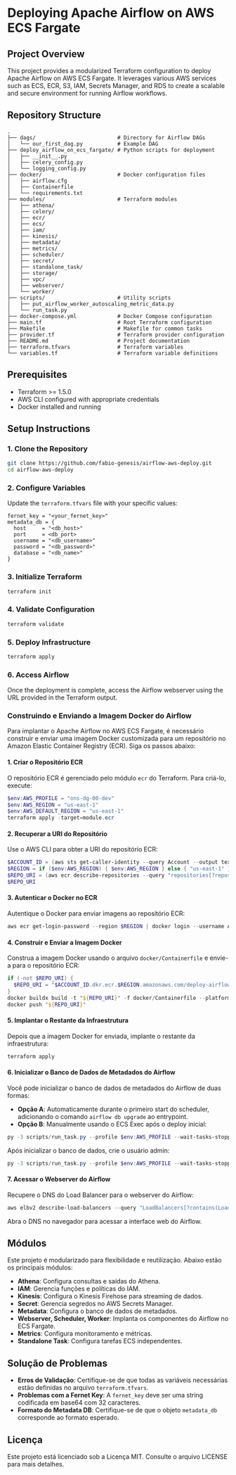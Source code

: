 # Deploying Apache Airflow on AWS ECS Fargate

## Project Overview
This project provides a modularized Terraform configuration to deploy Apache Airflow on AWS ECS Fargate. It leverages various AWS services such as ECS, ECR, S3, IAM, Secrets Manager, and RDS to create a scalable and secure environment for running Airflow workflows.

## Repository Structure
```
.
├── dags/                          # Directory for Airflow DAGs
│   └── our_first_dag.py           # Example DAG
├── deploy_airflow_on_ecs_fargate/ # Python scripts for deployment
│   ├── __init__.py
│   ├── celery_config.py
│   └── logging_config.py
├── docker/                        # Docker configuration files
│   ├── airflow.cfg
│   ├── Containerfile
│   └── requirements.txt
├── modules/                       # Terraform modules
│   ├── athena/
│   ├── celery/
│   ├── ecr/
│   ├── ecs/
│   ├── iam/
│   ├── kinesis/
│   ├── metadata/
│   ├── metrics/
│   ├── scheduler/
│   ├── secret/
│   ├── standalone_task/
│   ├── storage/
│   ├── vpc/
│   ├── webserver/
│   └── worker/
├── scripts/                       # Utility scripts
│   ├── put_airflow_worker_autoscaling_metric_data.py
│   └── run_task.py
├── docker-compose.yml             # Docker Compose configuration
├── main.tf                        # Root Terraform configuration
├── Makefile                       # Makefile for common tasks
├── provider.tf                    # Terraform provider configuration
├── README.md                      # Project documentation
├── terraform.tfvars               # Terraform variables
└── variables.tf                   # Terraform variable definitions
```

## Prerequisites
- Terraform >= 1.5.0
- AWS CLI configured with appropriate credentials
- Docker installed and running

## Setup Instructions

### 1. Clone the Repository
```bash
git clone https://github.com/fabio-genesis/airflow-aws-deploy.git
cd airflow-aws-deploy
```

### 2. Configure Variables
Update the `terraform.tfvars` file with your specific values:
```hcl
fernet_key = "<your_fernet_key>"
metadata_db = {
  host     = "<db_host>"
  port     = <db_port>
  username = "<db_username>"
  password = "<db_password>"
  database = "<db_name>"
}
```

### 3. Initialize Terraform
```bash
terraform init
```

### 4. Validate Configuration
```bash
terraform validate
```

### 5. Deploy Infrastructure
```bash
terraform apply
```

### 6. Access Airflow
Once the deployment is complete, access the Airflow webserver using the URL provided in the Terraform output.

### Construindo e Enviando a Imagem Docker do Airflow

Para implantar o Apache Airflow no AWS ECS Fargate, é necessário construir e enviar uma imagem Docker customizada para um repositório no Amazon Elastic Container Registry (ECR). Siga os passos abaixo:

#### 1. Criar o Repositório ECR
O repositório ECR é gerenciado pelo módulo `ecr` do Terraform. Para criá-lo, execute:

```powershell
$env:AWS_PROFILE = "ons-dg-00-dev"
$env:AWS_REGION = "us-east-1"
$env:AWS_DEFAULT_REGION = "us-east-1"
terraform apply -target=module.ecr
```

#### 2. Recuperar a URI do Repositório
Use o AWS CLI para obter a URI do repositório ECR:

```powershell
$ACCOUNT_ID = (aws sts get-caller-identity --query Account --output text)
$REGION = if ($env:AWS_REGION) { $env:AWS_REGION } else { "us-east-1" }
$REPO_URI = (aws ecr describe-repositories --query "repositories[?repositoryName=='deploy-airflow-on-ecs-fargate-airflow'].repositoryUri" --output text)
$REPO_URI
```

#### 3. Autenticar o Docker no ECR
Autentique o Docker para enviar imagens ao repositório ECR:

```powershell
aws ecr get-login-password --region $REGION | docker login --username AWS --password-stdin "$ACCOUNT_ID.dkr.ecr.$REGION.amazonaws.com"
```

#### 4. Construir e Enviar a Imagem Docker
Construa a imagem Docker usando o arquivo `docker/Containerfile` e envie-a para o repositório ECR:

```powershell
if (-not $REPO_URI) {
  $REPO_URI = "$ACCOUNT_ID.dkr.ecr.$REGION.amazonaws.com/deploy-airflow-on-ecs-fargate-airflow"
}
docker buildx build -t "${REPO_URI}" -f docker/Containerfile --platform linux/amd64 .
docker push "${REPO_URI}"
```

#### 5. Implantar o Restante da Infraestrutura
Depois que a imagem Docker for enviada, implante o restante da infraestrutura:

```powershell
terraform apply
```

#### 6. Inicializar o Banco de Dados de Metadados do Airflow
Você pode inicializar o banco de dados de metadados do Airflow de duas formas:

- **Opção A**: Automaticamente durante o primeiro start do scheduler, adicionando o comando `airflow db upgrade` ao entrypoint.
- **Opção B**: Manualmente usando o ECS Exec após o deploy inicial:

```powershell
py -3 scripts/run_task.py --profile $env:AWS_PROFILE --wait-tasks-stopped --command 'db init'
```

Após inicializar o banco de dados, crie o usuário admin:

```powershell
py -3 scripts/run_task.py --profile $env:AWS_PROFILE --wait-tasks-stopped --command "users create --username airflow --firstname airflow --lastname airflow --password airflow --email airflow@example.com --role Admin"
```

#### 7. Acessar o Webserver do Airflow
Recupere o DNS do Load Balancer para o webserver do Airflow:

```powershell
aws elbv2 describe-load-balancers --query "LoadBalancers[?contains(LoadBalancerName, 'airflow-webserver')].DNSName | [0]" --output text --profile $env:AWS_PROFILE
```

Abra o DNS no navegador para acessar a interface web do Airflow.

## Módulos
Este projeto é modularizado para flexibilidade e reutilização. Abaixo estão os principais módulos:
- **Athena**: Configura consultas e saídas do Athena.
- **IAM**: Gerencia funções e políticas do IAM.
- **Kinesis**: Configura o Kinesis Firehose para streaming de dados.
- **Secret**: Gerencia segredos no AWS Secrets Manager.
- **Metadata**: Configura o banco de dados de metadados.
- **Webserver, Scheduler, Worker**: Implanta os componentes do Airflow no ECS Fargate.
- **Metrics**: Configura monitoramento e métricas.
- **Standalone Task**: Configura tarefas ECS independentes.

## Solução de Problemas
- **Erros de Validação**: Certifique-se de que todas as variáveis necessárias estão definidas no arquivo `terraform.tfvars`.
- **Problemas com a Fernet Key**: A `fernet_key` deve ser uma string codificada em base64 com 32 caracteres.
- **Formato do Metadata DB**: Certifique-se de que o objeto `metadata_db` corresponde ao formato esperado.

## Licença
Este projeto está licenciado sob a Licença MIT. Consulte o arquivo LICENSE para mais detalhes.
